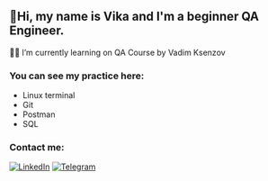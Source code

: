 ## 🖖Hi, my name is Vika and I'm a beginner QA Engineer.

👩‍💻  I’m currently learning on QA Course by Vadim Ksenzov


### You can see my practice here:
- Linux terminal
- Git
- Postman
- SQL

### Сontact me:
[![LinkedIn](https://img.shields.io/badge/-LinkedIn-ffffff??style=flat&logo=LinkedIn&logoColor=2964be)](https://www.linkedin.com/in/vshablova/)
[![Telegram](https://img.shields.io/badge/-Telegram-ffffff?style=flat&logo=Telegram)](https://t.me/ViUFO)


